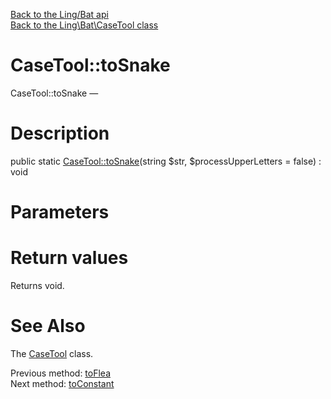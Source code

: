 [Back to the Ling/Bat api](https://github.com/lingtalfi/Bat/blob/master/doc/api/Ling/Bat.md)<br>
[Back to the Ling\Bat\CaseTool class](https://github.com/lingtalfi/Bat/blob/master/doc/api/Ling/Bat/CaseTool.md)


CaseTool::toSnake
================



CaseTool::toSnake — 




Description
================


public static [CaseTool::toSnake](https://github.com/lingtalfi/Bat/blob/master/doc/api/Ling/Bat/CaseTool/toSnake.md)(string $str, $processUpperLetters = false) : void









Parameters
================



Return values
================

Returns void.








See Also
================

The [CaseTool](https://github.com/lingtalfi/Bat/blob/master/doc/api/Ling/Bat/CaseTool.md) class.

Previous method: [toFlea](https://github.com/lingtalfi/Bat/blob/master/doc/api/Ling/Bat/CaseTool/toFlea.md)<br>Next method: [toConstant](https://github.com/lingtalfi/Bat/blob/master/doc/api/Ling/Bat/CaseTool/toConstant.md)<br>


